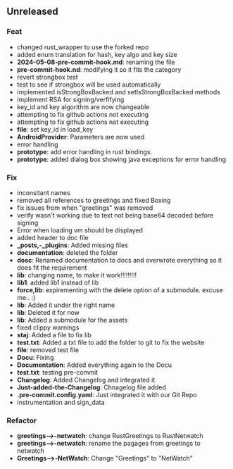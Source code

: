 ## Unreleased

### Feat

- changed rust_wrapper to use the forked repo
- added enum translation for hash, key algo and key size
- **2024-05-08-pre-commit-hook.md**: renaming the file
- **pre-commit-hook.nd**: modifying it so it fits the category
- revert strongbox test
- test to see if strongbox will be used automatically
- implemented isStrongBoxBacked and setIsStrongBoxBacked methods
- implement RSA for signing/verfifying
- key_id and key algorithm are now changeable
- attempting to fix github actions not executing
- attempting to fix github actions not executing
- **file**: set key_id in load_key
- **AndroidProvider**: Parameters are now used
- error handling
- **prototype**: add error handling in rust bindings.
- **prototype**: added dialog box showing java exceptions for error handling

### Fix

- inconsitant names
- removed all references to greetings and fixed Boxing
- fix issues from when "greetings" was removed
- verify wasn't working due to text not being base64 decoded before signing
- Error when loading vm should be displayed
- added header to doc file
- **_posts,-_plugins**: Added missing files
- **documentation**: deleted the folder
- **dosc**: Renamed documentation to docs and overwrote everything so it does fit the requirement
- **lib**: changing name, to make it work!!!!!!!!!
- **lib1**: added lib1 instead of lib
- **force,lib**: expirementing with the delete option of a submodule. excuse me.. :)
- **lib**: Added it under the right name
- **lib**: Deleted it for now
- **lib**: Added a submodule for the assets
- fixed clippy warnings
- **staj**: Added a file to fix lib
- **test.txt**: Added a txt file to add the folder to git to fix the website
- **file**: removed test file
- **Docu**: Fixing
- **Documentation**: Added everything again to the Docu
- **test.txt**: testing pre-commit
- **Changelog**: Added Changelog and integrated it
- **Just-added-the-Changelog**: Chnagelog file added
- **.pre-commit.config.yaml**: Just integrated it with our Git Repo
- instrumentation and sign_data

### Refactor

- **greetings-->-netwatch**: change RustGreetings to RustNetwatch
- **greetings-->-netwatch**: rename the pagages from greetings to netwatch
- **Greetings-->-NetWatch**: Change "Greetings" to "NetWatch"
